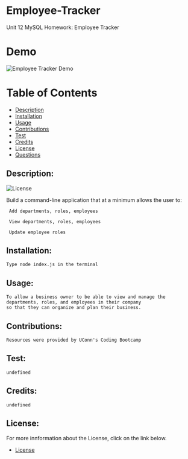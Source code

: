 # Employee-Tracker
 Unit 12 MySQL Homework: Employee Tracker

 # Demo
 ![Employee Tracker Demo](demo//)
 
 # Table of Contents

 - [Description](#description)
 - [Installation](#installation)
 - [Usage](#usage)
 - [Contributions](#contribution)
 - [Test](#test)
 - [Credits](#credits)
 - [License](#license)
 - [Questions](#questions)

 ## Description:
 ![License](https://img.shields.io/badge/License-mit-blue.svg "License Badge")

  Build a command-line application that at a minimum allows the user to:
  
     Add departments, roles, employees
     
     View departments, roles, employees
     
     Update employee roles

 ## Installation:
    Type node index.js in the terminal
 ## Usage:
    To allow a business owner to be able to view and manage the departments, roles, and employees in their company
    so that they can organize and plan their business.
 ## Contributions:
    Resources were provided by UConn's Coding Bootcamp
 ## Test:
    undefined
 ## Credits:
    undefined
 ## License:
  For more innformation about the License, click on the link below.

- [License](https://opensource.org/licenses/mit)
